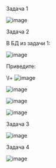 Задача 1

![image](https://github.com/inyushov/devops-netology/assets/127683348/7d39b1e7-256b-4b7f-b8c4-c336f1ed1405)
  
Задача 2

В БД из задачи 1:

![image](https://github.com/inyushov/devops-netology/assets/127683348/cba18862-ee6c-48ee-849d-cf1857a34353)

Приведите:

\l+
![image](https://github.com/inyushov/devops-netology/assets/127683348/6b86fad8-b5f0-451a-a87f-62460691126b)


![image](https://github.com/inyushov/devops-netology/assets/127683348/d9b655a3-711d-468d-a5c5-4866fda6546f)


![image](https://github.com/inyushov/devops-netology/assets/127683348/d0395851-6956-4827-9df1-fecaf1115e67)


![image](https://github.com/inyushov/devops-netology/assets/127683348/17bd8606-089e-402d-8f0b-40fd105c1b32)

Задача 3 

![image](https://github.com/inyushov/devops-netology/assets/127683348/0843af45-d569-4e7e-99bf-ea312d3ebae3)

Задача 4

![image](https://github.com/inyushov/devops-netology/assets/127683348/4799534f-5b09-4046-bbf3-3dd8652a6985)










